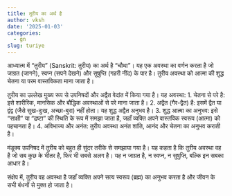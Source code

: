 ```yaml
---
title: तुरीय का अर्थ है
author: vksh
date: '2025-01-03'
categories:
  - gn
slug: turiye 
---
```


आध्यात्म में “तुरीय” (Sanskrit: तुरीय) का अर्थ है “चौथा”। यह एक अवस्था का वर्णन करता है जो जाग्रत (जागने), स्वप्न (सपने देखने) और सुषुप्ति (गहरी नींद) के पार है। तुरीय अवस्था को आत्मा की शुद्ध चेतना या परम वास्तविकता माना जाता है।

तुरीय का उल्लेख मुख्य रूप से उपनिषदों और अद्वैत वेदांत में किया गया है। यह अवस्था:
	1.	चेतना से परे है: इसे शारीरिक, मानसिक और बौद्धिक अवस्थाओं से परे माना जाता है।
	2.	अद्वैत (गैर-द्वैत) है: इसमें द्वैत या द्वंद्व (जैसे सुख-दुःख, अच्छा-बुरा) नहीं होता। यह शुद्ध अद्वैत अनुभव है।
	3.	शुद्ध आत्मा का अनुभव: इसे “साक्षी” या “द्रष्टा” की स्थिति के रूप में समझा जाता है, जहाँ व्यक्ति अपने वास्तविक स्वरूप (आत्मा) को पहचानता है।
	4.	अविभाज्य और अनंत: तुरीय अवस्था अनंत शांति, आनंद और चेतना का अनुभव कराती है।

मंडूक्य उपनिषद में तुरीय को बहुत ही सुंदर तरीके से समझाया गया है। यह कहता है कि तुरीय अवस्था वह है जो सब कुछ के भीतर है, फिर भी सबसे अलग है। यह न जाग्रत है, न स्वप्न, न सुषुप्ति, बल्कि इन सबका आधार है।

संक्षेप में, तुरीय वह अवस्था है जहाँ व्यक्ति अपने सत्य स्वरूप (ब्रह्म) का अनुभव करता है और जीवन के सभी बंधनों से मुक्त हो जाता है।